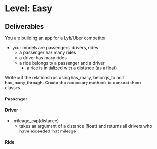 # Level: Easy

## Deliverables

You are building an app for a Lyft/Uber competitor

- your models are passengers, drivers, rides
  - a passenger has many rides
  - a driver has many rides
  - a ride belongs to a passenger and a driver
    - a ride is initialized with a distance (as a float)

Write out the relationships using has_many, belongs_to and has_many_through.
Create the necessary methods to connect these classes.

#### Passenger

<!-- - #drivers
  - returns all drivers a passenger has ridden with -->
<!-- - #rides
  - returns all rides a passenger has been on -->
<!-- - .all
  - returns an array of all passengers -->
<!-- - #total_distance
  - should calculate the total distance the passenger has travelled with the
    service -->
<!-- - .premium_members
  - should find all passengers who have travelled over 100 miles with the service -->

#### Driver

<!-- - #passengers
  - returns all passengers a driver has had -->
<!-- - #rides
  - returns all rides a driver has made -->
<!-- - .all
  - returns an array of all drivers -->
- .mileage_cap(distance)
  - takes an argument of a distance (float) and returns all drivers who have exceeded that mileage

#### Ride

<!-- - #passenger
  - returns the passenger object for that ride
- #driver
  - returns the driver object for that ride -->
<!-- - .average_distance
  - should find the average distance of all rides -->
